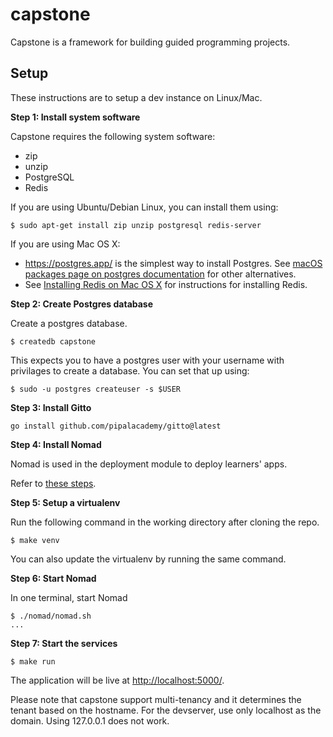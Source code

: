 # capstone
Capstone is a framework for building guided programming projects.

## Setup

These instructions are to setup a dev instance on Linux/Mac.

**Step 1: Install system software**

Capstone requires the following system software:

* zip
* unzip
* PostgreSQL
* Redis

If you are using Ubuntu/Debian Linux, you can install them using:

```
$ sudo apt-get install zip unzip postgresql redis-server
```

If you are using Mac OS X:

* https://postgres.app/ is the simplest way to install Postgres. See [macOS packages page on postgres documentation](https://www.postgresql.org/download/macosx/) for other alternatives.
* See [Installing Redis on Mac OS X](https://redis.io/docs/getting-started/installation/install-redis-on-mac-os/) for instructions for installing Redis.

**Step 2: Create Postgres database**

Create a postgres database.

```
$ createdb capstone
```

This expects you to have a postgres user with your username with privilages to create a database. You can set that up using:

```
$ sudo -u postgres createuser -s $USER
```

**Step 3: Install Gitto**

```
go install github.com/pipalacademy/gitto@latest
```

**Step 4: Install Nomad**

Nomad is used in the deployment module to deploy learners' apps.

Refer to [these steps](https://developer.hashicorp.com/nomad/docs/install).

**Step 5: Setup a virtualenv**

Run the following command in the working directory after cloning the repo.

```
$ make venv
```

You can also update the virtualenv by running the same command.

**Step 6: Start Nomad**

In one terminal, start Nomad

```
$ ./nomad/nomad.sh
...
```

**Step 7: Start the services**

```
$ make run
```

The application will be live at <http://localhost:5000/>.

Please note that capstone support multi-tenancy and it determines the tenant based on the hostname. For the devserver, use only localhost as the domain. Using 127.0.0.1 does not work.
